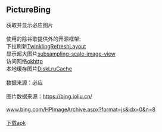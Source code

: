 ## PictureBing<br>
获取并显示必应图片
<br><br>
使用的除谷歌提供外的开源框架:<br>
下拉刷新[TwinklingRefreshLayout](https://github.com/lcodecorex/TwinklingRefreshLayout)
<br>
显示超大图片[subsampling-scale-image-view](https://github.com/davemorrissey/subsampling-scale-image-view)
<br>
访问网络[okhttp](https://github.com/square/okhttp)
<br>
本地缓存图片[DiskLruCache](https://github.com/JakeWharton/DiskLruCache)
<br><br>
数据来源：必应
<br><br>
图片数据来源：https://bing.ioliu.cn/
<br><br>
www.bing.com/HPImageArchive.aspx?format=js&idx=0&n=8
<br><br>
[下载apk](https://github.com/xiaJue/PictureBing/raw/master/%E5%AE%89%E8%A3%85%E5%8C%85.apk)
